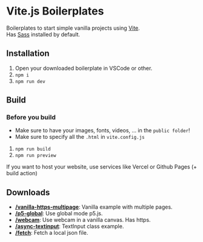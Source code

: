 # Vite.js Boilerplates

Boilerplates to start simple vanilla projects using [Vite](https://vitejs.dev/).\
Has [Sass](https://sass-lang.com/) installed by default.

## Installation
1. Open your downloaded boilerplate in VSCode or other.
2. `npm i`
3. `npm run dev`

## Build

### Before you build
- Make sure to have your images, fonts, videos, ... in the `public folder`!
- Make sure to specify all the `.html` in `vite.config.js`

1. `npm run build`
2. `npm run preview`

If you want to host your website, use services like Vercel or Github Pages (+ build action)

## Downloads

- **[/vanilla-https-multipage](https://minhaskamal.github.io/DownGit/#/home?url=https://github.com/ecal-mid/boilerplates-vitejs/blob/main/vanilla-https-multipage)**: Vanilla example with multiple pages.
- **[/p5-global](https://minhaskamal.github.io/DownGit/#/home?url=https://github.com/ecal-mid/boilerplates-vitejs/blob/main/p5-global)**: Use global mode p5.js.
- **[/webcam](https://minhaskamal.github.io/DownGit/#/home?url=https://github.com/ecal-mid/boilerplates-vitejs/blob/main/webcam)**: Use webcam in a vanilla canvas. Has https.
- **[/async-textinput](https://minhaskamal.github.io/DownGit/#/home?url=https://github.com/ecal-mid/boilerplates-vitejs/blob/main/async-textinput)**: TextInput class example.
- **[/fetch](https://minhaskamal.github.io/DownGit/#/home?url=https://github.com/ecal-mid/boilerplates-vitejs/blob/main/fetch)**: Fetch a local json file.